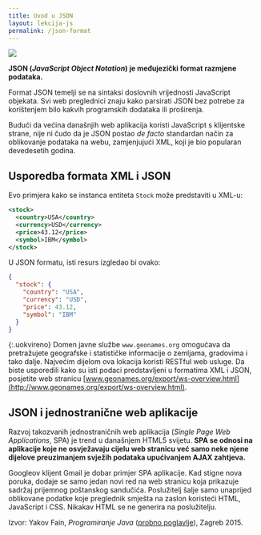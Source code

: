 ```yaml
---
title: Uvod u JSON
layout: lekcija-js
permalink: /json-format
---
```


![](https://cdn-images-1.medium.com/max/800/1*BzD9VGIbTmQpANue7eC1Rw.png)

**JSON (*JavaScript Object Notation*) je međujezički format razmjene podataka.**

Format JSON temelji se na sintaksi doslovnih vrijednosti JavaScript objekata. Svi web preglednici znaju kako parsirati JSON bez potrebe za korištenjem bilo kakvih programskih dodataka ili proširenja.

Budući da većina današnjih web aplikacija koristi JavaScript s klijentske strane, nije ni čudo da je JSON postao *de facto* standardan način za oblikovanje podataka na webu, zamjenjujući XML, koji je bio popularan devedesetih godina.

## Usporedba formata XML i JSON

Evo primjera kako se instanca entiteta `Stock` može predstaviti u XML-u:

```xml
<stock>
  <country>USA</country>
  <currency>USD</currency>
  <price>43.12</price>
  <symbol>IBM</symbol>
</stock>
```

U JSON formatu, isti resurs izgledao bi ovako:

```json
{
  "stock": {
    "country": "USA",
    "currency": "USD",
    "price": 43.12,
    "symbol": "IBM"
  }
}
```

{:.uokvireno}
Domen javne službe `www.geonames.org` omogućava da pretražujete geografske i statističke informacije o zemljama, gradovima i tako dalje. Najvećim dijelom ova lokacija koristi RESTful web usluge. Da biste usporedili kako su isti podaci predstavljeni u formatima XML i JSON, posjetite web stranicu [www.geonames.org/export/ws-overview.html](http://www.geonames.org/export/ws-overview.html).

## JSON i jednostranične web aplikacije

Razvoj takozvanih jednostraničnih web aplikacija (*Single Page Web Applications*, SPA) je trend u današnjem HTML5 svijetu. **SPA se odnosi na aplikacije koje ne osvježavaju cijelu web stranicu već samo neke njene dijelove preuzimanjem svježih podataka upućivanjem AJAX zahtjeva.**

Googleov klijent Gmail je dobar primjer SPA aplikacije. Kad stigne nova poruka, dodaje se samo jedan novi red na web stranicu koja prikazuje sadržaj prijemnog poštanskog sandučića. Poslužitelj šalje samo unaprijed oblikovane podatke koje preglednik smješta na zaslon koristeći HTML, JavaScript i CSS. Nikakav HTML se ne generira na poslužitelju.


Izvor: Yakov Fain, *Programiranje Java* ([probno poglavlje](https://www.knjizara.hr/detalji_proizvoda.d0d155cbd2ce41fab575d00763bbf669.programiranje-java.aspx)), Zagreb 2015.
